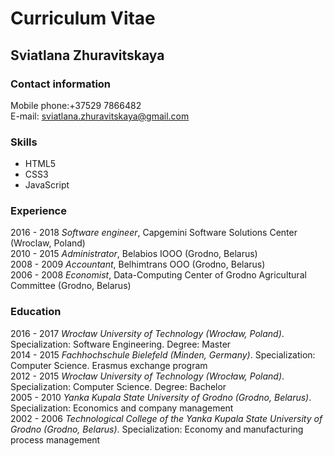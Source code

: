 # Curriculum Vitae #
## Sviatlana Zhuravitskaya #
### Contact information ###
Mobile phone:+37529 7866482  
E-mail: sviatlana.zhuravitskaya@gmail.com
### Skills ###
* HTML5
* CSS3
* JavaScript
### Experience ###
2016 - 2018 *Software engineer*, Capgemini Software Solutions Center (Wroclaw, Poland)  
2010 - 2015 *Administrator*, Belabios IOOO (Grodno, Belarus)  
2008 - 2009 *Accountant*, Belhimtrans OOO (Grodno, Belarus)  
2006 - 2008 *Economist*, Data-Computing Center of Grodno Agricultural Committee (Grodno,
Belarus)
### Education ###
2016 - 2017 *Wrocław University of Technology (Wrocław, Poland)*.  Specialization: Software Engineering. Degree: Master  
2014 - 2015 *Fachhochschule Bielefeld (Minden, Germany)*. Specialization: Computer Science. Erasmus exchange program  
2012 - 2015 *Wrocław University of Technology (Wrocław, Poland)*. Specialization: Computer Science. Degree: Bachelor  
2005 - 2010 *Yanka Kupala State University of Grodno (Grodno, Belarus)*. Specialization: Economics and company management  
2002 - 2006 *Technological College of the Yanka Kupala State University of Grodno (Grodno, Belarus)*. Specialization: Economy and manufacturing process management
